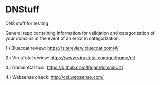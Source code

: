 # DNStuff
DNS stuff for testing

General repo containing information for validation and categorization of your domains in the event of an error in categorization:

1.) Bluecoat review: https://sitereview.bluecoat.com/#/ 

2.) VirusTotal review: https://www.virustotal.com/gui/home/url

3.) DomainCat tool: https://github.com/l0gan/domainCat

4.) Websense check: http://csi.websense.com/
